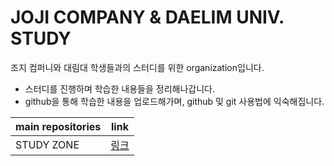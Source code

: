 # JOJI COMPANY & DAELIM UNIV. STUDY

조지 컴퍼니와 대림대 학생들과의 스터디를 위한 organization입니다.

- 스터디를 진행하며 학습한 내용들을 정리해나갑니다.
- github을 통해 학습한 내용을 업로드해가며, github 및 git 사용법에 익숙해집니다.


|main repositories|link|
|--|--|
|STUDY ZONE| [링크](https://github.com/JojiCompanyWithDerimStudy/study-zone) |

<!--

**Here are some ideas to get you started:**

🙋‍♀️ A short introduction - what is your organization all about?
🌈 Contribution guidelines - how can the community get involved?
👩‍💻 Useful resources - where can the community find your docs? Is there anything else the community should know?
🍿 Fun facts - what does your team eat for breakfast?
🧙 Remember, you can do mighty things with the power of [Markdown](https://docs.github.com/github/writing-on-github/getting-started-with-writing-and-formatting-on-github/basic-writing-and-formatting-syntax)
-->
